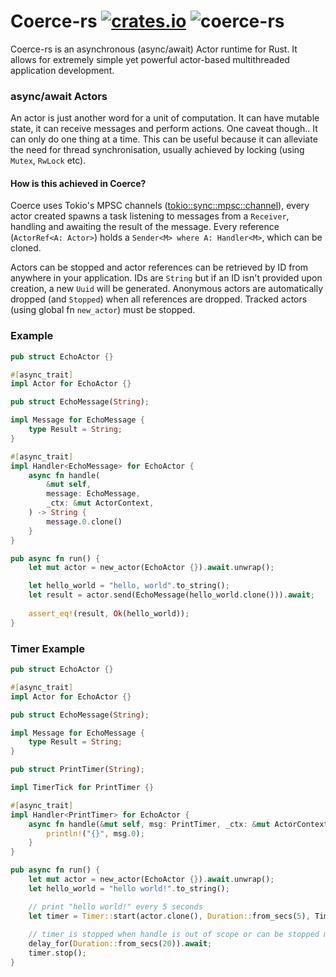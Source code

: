 # Coerce-rs [![crates.io](http://meritbadge.herokuapp.com/coerce_rt)](https://crates.io/crates/coerce_rt) ![coerce-rs](https://action-badges.now.sh/leonhartley/coerce-rs)
Coerce-rs is an asynchronous (async/await) Actor runtime for Rust. It allows for extremely simple yet powerful actor-based multithreaded application development.

### async/await Actors
An actor is just another word for a unit of computation. It can have mutable state, it can receive messages and perform actions.
One caveat though.. It can only do one thing at a time. This can be useful because it can alleviate the need for thread synchronisation,
usually achieved by locking (using `Mutex`, `RwLock` etc). 

#### How is this achieved in Coerce?
Coerce uses Tokio's MPSC channels ([tokio::sync::mpsc::channel][channel]), every actor created spawns a task listening to messages from a
`Receiver`, handling and awaiting the result of the message. Every reference (`ActorRef<A: Actor>`) holds a `Sender<M> where A: Handler<M>`, which can be cloned. 

Actors can be stopped and actor references can be retrieved by ID from anywhere in your application. IDs are `String` but if an ID isn't provided upon creation, a new `Uuid` will be generated. Anonymous actors are automatically dropped (and `Stopped`)
when all references are dropped. Tracked actors (using global fn `new_actor`) must be stopped.


### Example
```rust
pub struct EchoActor {}

#[async_trait]
impl Actor for EchoActor {}

pub struct EchoMessage(String);

impl Message for EchoMessage {
    type Result = String;
}

#[async_trait]
impl Handler<EchoMessage> for EchoActor {
    async fn handle(
        &mut self,
        message: EchoMessage,
        _ctx: &mut ActorContext,
    ) -> String {
        message.0.clone()
    }
}

pub async fn run() {
    let mut actor = new_actor(EchoActor {}).await.unwrap();

    let hello_world = "hello, world".to_string();
    let result = actor.send(EchoMessage(hello_world.clone())).await;
    
    assert_eq!(result, Ok(hello_world));
}
```

### Timer Example
```rust
pub struct EchoActor {}

#[async_trait]
impl Actor for EchoActor {}

pub struct EchoMessage(String);

impl Message for EchoMessage {
    type Result = String;
}

pub struct PrintTimer(String);

impl TimerTick for PrintTimer {}

#[async_trait]
impl Handler<PrintTimer> for EchoActor {
    async fn handle(&mut self, msg: PrintTimer, _ctx: &mut ActorContext) {
        println!("{}", msg.0);
    }
}

pub async fn run() {
    let mut actor = new_actor(EchoActor {}).await.unwrap();
    let hello_world = "hello world!".to_string();

    // print "hello world!" every 5 seconds
    let timer = Timer::start(actor.clone(), Duration::from_secs(5), TimerTick(hello_world));
    
    // timer is stopped when handle is out of scope or can be stopped manually by calling `.stop()`
    delay_for(Duration::from_secs(20)).await;
    timer.stop();
}
```

[channel]: https://docs.rs/tokio/0.2.4/tokio/sync/mpsc/fn.channel.html
